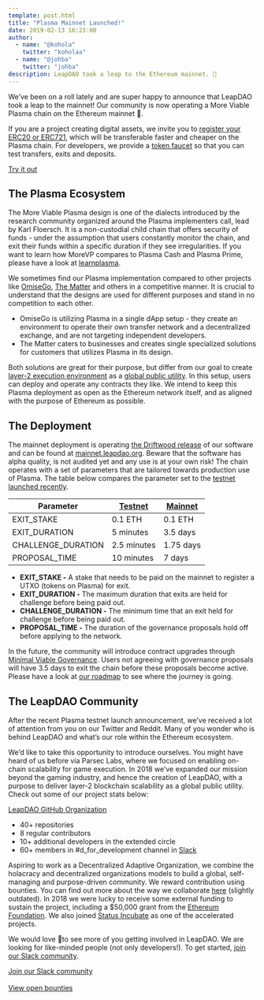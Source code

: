 ```yaml
---
template: post.html
title: "Plasma Mainnet Launched!"
date: 2019-02-13 16:23:00
author:
  - name: "@kohola"
    twitter: "koholaa"
  - name: "@johba"
    twitter: "johba"
description: LeapDAO took a leap to the Ethereum mainnet. 🎉
---
```


We’ve been on a roll lately and are super happy to announce that LeapDAO took a leap to the mainnet! Our community is now operating a More Viable Plasma chain on the Ethereum mainnet 🎉.

If you are a project creating digital assets, we invite you to [register your ERC20 or ERC721](https://mainnet.leapdao.org/registerToken), which will be transferable faster and cheaper on the Plasma chain. For developers, we provide a [token faucet](https://mainnet.leapdao.org/faucet) so that you can test transfers, exits and deposits.

<p>
  <a href="https://mainnet.leapdao.org" target="_blank" rel="noopener noreferrer" class="button button-primary">
    Try it out
  </a>
</p>

## The Plasma Ecosystem

The More Viable Plasma design is one of the dialects introduced by the research community organized around the Plasma implementers call, lead by Karl Floersch. It is a non-custodial child chain that offers security of funds - under the assumption that users constantly monitor the chain, and exit their funds within a specific duration if they see irregularities. If you want to learn how MoreVP compares to Plasma Cash and Plasma Prime, please have a look at [learnplasma](https://learnplasma.org).

We sometimes find our Plasma implementation compared to other projects like [OmiseGo](https://github.com/omisego/plasma-mvp), [The Matter](https://github.com/matterinc) and others in a competitive manner. It is crucial to understand that the designs are used for different purposes and stand in no competition to each other.

- OmiseGo is utilizing Plasma in a single dApp setup - they create an environment to operate their own transfer network and a decentralized exchange, and are not targeting independent developers.
- The Matter caters to businesses and creates single specialized solutions for customers that utilizes Plasma in its design.

Both solutions are great for their purpose, but differ from our goal to create [layer-2 execution environment](/blog/Smart-Contracts-on-Plasma/) as a [global public utility](/about). In this setup, users can deploy and operate any contracts they like. We intend to keep this Plasma deployment as open as the Ethereum network itself, and as aligned with the purpose of Ethereum as possible.

## The Deployment

The mainnet deployment is operating [the Driftwood release](/blog/Plasma-Roadmap/) of our software and can be found at [mainnet.leapdao.org](https://mainnet.leapdao.org). Beware that the software has alpha quality, is not audited yet and any use is at your own risk! The chain operates with a set of parameters that are tailored towards production use of Plasma. The table below compares the parameter set to the [testnet launched recently](/blog/Plasma-Testnet-Launched/).

| Parameter          | [Testnet](https://testnet.leapdao.org) | [Mainnet](https://mainnet.leapdao.org) |
| ------------------ | -------------------------------------- | -------------------------------------- |
| EXIT_STAKE         | 0.1 ETH                                | 0.1 ETH                                |
| EXIT_DURATION      | 5 minutes                              | 3.5 days                               |
| CHALLENGE_DURATION | 2.5 minutes                            | 1.75 days                              |
| PROPOSAL_TIME      | 10 minutes                             | 7 days                                 |

- **EXIT_STAKE -** A stake that needs to be paid on the mainnet to register a UTXO (tokens on Plasma) for exit.
- **EXIT_DURATION -** The maximum duration that exits are held for challenge before being paid out.
- **CHALLENGE_DURATION -** The minimum time that an exit held for challenge before being paid out.
- **PROPOSAL_TIME -** The duration of the governance proposals hold off before applying to the network.

In the future, the community will introduce contract upgrades through [Minimal Viable Governance](/blog/Minimal-Viable-Governance). Users not agreeing with governance proposals will have 3.5 days to exit the chain before these proposals become active. Please have a look at [our roadmap](/blog/Plasma-Roadmap) to see where the journey is going.

## The LeapDAO Community

After the recent Plasma testnet launch announcement, we’ve received a lot of attention from you on our Twitter and Reddit. Many of you wonder who is behind LeapDAO and what’s our role within the Ethereum ecosystem.

We’d like to take this opportunity to introduce ourselves. You might have heard of us before via Parsec Labs, where we focused on enabling on-chain scalability for game execution. In 2018 we’ve expanded our mission beyond the gaming industry, and hence the creation of LeapDAO, with a purpose to deliver layer-2 blockchain scalability as a global public utility. Check out some of our project stats below:

[LeapDAO GitHub Organization](https://github.com/leapdao)

- 40+ repositories
- 8 regular contributors
- 10+ additional developers in the extended circle
- 60+ members in #d_for_development channel in [Slack](https://docs.google.com/forms/d/e/1FAIpQLSd8_wDGDAi__HvfYEWNK_bvJzIkxwHHRVL6AFEfJewBd2Vn9A/viewform)

Aspiring to work as a Decentralized Adaptive Organization, we combine the holacracy and decentralized organizations models to build a global, self-managing and purpose-driven community. We reward contribution using bounties. You can find out more about the way we collaborate [here](https://leapdao.org/blog/PARSEC-Labs-Holacracy-Structure/) (slightly outdated). In 2018 we were lucky to receive some external funding to sustain the project, including a \$50,000 grant from the [Ethereum Foundation](/blog/ethereum-foundation-scaling-grant). We also joined [Status Incubate](https://our.status.im/leapdao-to-join-incubate-family-as-our-fourth-incubatee/) as one of the accelerated projects.

We would love 💛to see more of you getting involved in LeapDAO. We are looking for like-minded people (not only developers!). To get started, [join our Slack community](https://docs.google.com/forms/d/e/1FAIpQLSd8_wDGDAi__HvfYEWNK_bvJzIkxwHHRVL6AFEfJewBd2Vn9A/viewform).

<a href="https://docs.google.com/forms/d/e/1FAIpQLSd8_wDGDAi__HvfYEWNK_bvJzIkxwHHRVL6AFEfJewBd2Vn9A/viewform" target="_blank" rel="noopener noreferrer" class="button button-primary button-compact">
  Join our Slack community
</a><br/><br/>
<a href="https://leapdao.org/earn/" target="_blank" rel="noopener noreferrer" class="button button-primary button-compact">
  View open bounties
</a><br/>

